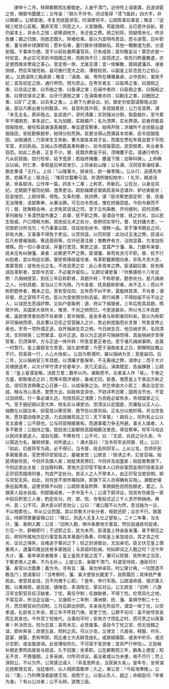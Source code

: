 <!-- { "loadSidebar": true } -->
　　庚申十二月，特拜都察院左都御史。入谢干清门，近侍传上语褒嘉，且道讲筵之劳，赐御书墨蹟三；又传谕：『朕久不作书，顷试笔得「鸢飞鱼跃」四大字，并以赐卿』。公顿首谢。寻复充经筵讲官。时滇孽将平，公疏陈善后事宜；略言：『逆贼三桂甘心反叛，蔑弃天常；同恶之人，义宜锄殛。苟能效顺，业已恩许自新。若仍留本土，非永久之规；欲移调他方，多迁徙之费。统之别将，则疑情未化，终涉危嫌；摄之归旗，则放恣既久，猝难检束。臣以为宜明布恩旨，悉与湔雪。应补职者，量与换补绿旗职衔；愿补伍者，量行拨补绿旗缺伍。其他一概散遣为民，分道安插，于事体为便。至于以前处置两藩官兵，已有成局；臣何敢妄议！第恐亦是一时权宜，未必实可资折冲固圉之用，而耗饷不已；臣窃虑之。倘先行酌量散遣，亦足使西南余孽闻之革心。至定南一旅，尤属无谓；宜一体解散，既销遣藩兵、减省饷禄，然后军储充裕，益可推行宽大之政，薄税轻敛，以副皇上轸念民力之初心矣』。又疏请除三叛虐政；略言：『滇南、闽、粤所在横罹暴虐，占夺民利，害政干纪；宜及初定之辰，通行申饬，预为禁止。在粤东者五：曰盐埠之害、曰渡税之害、曰总店之害、曰市舶之害、曰鱼课之害；在闽中者四：曰盐税之害、曰报船之害、曰冒扰驿夫之害、曰牙行渡税之害；在滇南者亦四：曰勳庄之害、曰圈田之害、曰矿厂之害、曰兵多之害』。上俱下九卿会议。初，御史刘安国请察隐占田亩，部议凡察出者分别甄录。州、县官利其升叙，多捏报累民；公力言其弊，谓『本无主名，原非隐占。妄造诡户，谬托清厘；实则强派分赔，取盈敲扑。至今累年不堪困苦，率多逃亡。名为加粮，实耗粮户；名为清弊，实长弊源。前者府榖县捏报隐地，接任知县谢溪英揭部，奉旨遣官察审，始得开除；洪塘所千总徐振业虚报隐田，安抚勘察题参，始得分别荒熟。臣更访得山西蒲县本贫瘠，前令捏报隐田，派赔通邑；乃至庠生王命新、曹大朋各卖其子女，而廪生贾松年竟自鬻于平阳军营、夫妇执役。又闻山东栖霞县素称僻小，前令捏报垦田，民受赔累，失业者多窃恐。如此二邑者，正复不少。督、抚既共欺妄于前，须掩覆于后。请通行申饬：凡从前捏报，但行检举，姑予宽原；若始终掩覆、壅遏下情；加等科罪』。上命确议以闻。时仁孝、孝昭皇后梓宫发引，上将亲赴山陵；公与满、汉同官率诸给事、御史奏请「无行」。上曰：『山陵事大，朕亲往，欲一展孝陵』。公从行，追感先帝恩，悲痛不止；赋诗云：『惟将廿载攀弓泪，并洒桥陵松柏中』！礼毕，赐游汤泉，命各赋诗。公作序一篇，四言十二章；上称赏，命勒石。公在台，以身总风纪，尤兢兢于振饬纪纲、澄肃吏治。疏劾福建总督姚启圣纵恣谲诈、妒功害能状；启圣惶恐，上疏待罪，得免。又条列督、抚四弊，谓『臣伏察吏部定例：督、抚毫无治理者，该部察审，从重治罪。可见功令责成，惟在拊循百姓。今则令悬而不行；督、抚聚精会神，止求免其诖误之罚。至于立何条教、开何便利、招何流移、革何敝俗？多漠然度外置之：此督、抚不职之弊。臣谓自今督、抚之优劣，当以民生愉戚、户口增耗为断。其抚绥无术之处分，依例切实举行。督、抚封疆大吏，一切皆职分所当为；今乃事事议叙，往往给衔尚书、增秩一品。至于簿书期会之间，非有大故，又事事不得免于吏议。以赏则滥，以罚则密：此功过无准之弊。臣请以后凡有督催捐助、察逃垦田等，仅许纪录注册；惟教养有方、治效显着，方准加衔增秩。而一切小事诖误，并量行宽贷。察吏之道，宜莫严于藩、臬。乃数年来督、抚未见有纠弹藩、臬者：此察吏不严之弊。臣谓藩、臬苟有贪污不职，督、抚不行纠劾者，宜以徇庇论罪。督抚有降级留任者、有革职戴罪图功者，非系大贪大恶，类蒙宽假；徒有处分之名，不改显荣之实：此心多侥幸之弊。臣请嗣后督、抚有降调及革职者，宜即令去官，不必辄许留任』。又疏论课吏事：『伏察康熙十八年定例：凡捐纳授官，到任三年后称职者，具题升转；不称职者，题参处分。是凡捐纳之人，分别具题，皆当以三年为限。乃今各督、抚具题称职者，尚不乏人；而以不称职题参者，概未之见。至有受任四、五年而不纠不举，莫能辨其贤、不肖者；谓非督、抚之容徇不可也。臣以为宜依限分别去留，即行闻奏；不得姑留不论不议之人，以误民生而滋奸弊。又如户部条例：道、府以下捐银者，三年后免其具题，照常升转。夫国家大体所关，惟贤、不肖之辨而已。今吏途甚杂，所以令三年具题者，盖欲使贤者劝而不肖者惧；若许捐银，是金多者与称职者同科矣。臣以为称职非可捐纳而得，且此曹以见任之官营输入之计，势必剥民脂而长贪冒：所急宜停止者也。岁贡一项所谓正途，自开捐纳生员之例。今日纳生员、他日纳岁贡，名则清流，实则铜臭；公然冒滥，自许正途。臣以为正途非可捐纳而得，其由捐纳岁贡得官者，仍须保举，方与正途一体升转：所急宜更正者也。至于诸凡捐纳事例，总属一时暂行。皇上厘叙官方至意，固久欲停罢；今愿于滇南收复之日，即赐明旨概止不行，则圣政一行，人心大快矣』。公自为祭酒时，屡以捐纳为言；至是益切。后二年，又以捐纳官三年具题，以清廉才能保举，不无夤缘之弊，请停止；而于大计另缮册送考，以大计举守清才优者率少，庶几无滥云。滇南既定，告庙肆赦；公疏言：『皇上睿谟圣略，决胜万里；数年以内，诸叛悉平。古者圣人作「易」，于泰之方盛，即致艰贞之训；而豫丰既济诸卦，垂戒尤切。臣愚，惟愿皇上于景运方新之会，倍切尧咨舜儆之心日甚一日，以成保泰之治。并乞申谕大小臣工：乘此治定功成，相与洗心涤虑，毘赞大业。如政体宜讲也，不妨详考旧章；国用当节也，不宜过加综核。行一事必谋久远，勿狃目前之浅图；为百姓必留有余，务培国家之元气。至于振纪纲以崇大体、核名实以课吏功、崇清议以定国是，厉廉耻以正人心、端教化以固治本、抑营竞以儆官邪、敦节俭以厚风俗、正名分以绝奸萌，并当世急务，愿存震动恪恭之意，力去因循苟且之习；天下幸甚』！疏将上，同列有止公以言太直者；公不顾也。公与同官相接甚和，而遇事辄力争无所避。事关入旗者，人多不敢言；公独持之强。尝劾浙江副都统高国相藐法害民，得旨察审。将军马哈达以民间多匿逃人，请自勾摄，不移有司；公不可，曰：『文武、兵民之分久矣，今以窝逃为名，展转倾害，何所底止』！满大臣曰：『当令将军会同督、抚』。公曰：『如此，仍是将军为政。必不得已，当令督、抚会同将军』。上从公言。京师奸民多窝贩善良，官吏预印空契给之，屡被发觉；公疏言：『掠诱之术，幻变百端。始犹诱胁穷民，今则并及旗人矣；始犹诱卖男妇，今则并及幼童矣；始犹贩售旗下，今则远卖出关矣：合加等科罪。至地方正印官不取本人口供存案而妄用印信者及非正印官而擅用印者，均宜严定处分。若买人之人不带本人，由正印官当堂验明，即与空契无异。如此，则穷民不至终罹陷阱，即旗下买人亦得确有实用』。满御史堪泰巡盐两淮，运使贪黩不纠劾；公疏除淮盐积弊、革商纲色目而劾御史，罢之。入旗家人投水自缢，刑部报闻者，一岁中及千人；公请下部详议，验其有伤痕及一家中前后积至三人者，酌定处分。府、部、院、寺笔帖式近三千人求开例捐纳，典州、县；公不可。满大臣以好言劝公；公曰：『诸公既不以为然，吾当独为一议，不以相累也』。卒从公议而罢。其以京察大计处分者，规欲还职；议亦不行。既罢议，侍郎项景襄留揖公曰：『微公，则选人无复入仕之望矣』。二十二年春，当太计，藩、臬例入觐；公言：『旧例入觐，俱许条奏地方事宜。然仅由通政司投递，引见一次，辞朝即行；于述职之实，犹为未尽。臣请皇上特谕各省藩、臬于朝见之后，即将所属地方应行事宜各具本章面行条奏，仰俟皇上亲加谘访。其才具之优劣、议论之得失，自难逃于奏对之下；较之封进银台，尤加亲切。臣又伏见皇上慎重用人，遇藩司推巡抚者多蒙驰召；与其临时赴阙，何如即试之入觐之时？况今年大计，藩、臬举卓异者极多；皇上鉴其才能之高下，兼可以知督、抚所举之当否，于察吏用人之典，不为无补』。上是公言，亲御干清门，科道官侍班，通政司引藩、臬官以次面奏；着为令。寻有旨：藩、臬勿举卓异。时公掌计典，一切馈遗不敢及门；尝语客曰：『当考察时，藩、臬大使皆长跪堂下，自陈履历；其体统严重若此。使受其金钱，岂不内愧于心耶』？是年，举行军政。公疏请命提、镇次第入觐，以重阃奇。是后提、镇悚息，多请陛见，蒙召对云。公又疏言：『旧例：八旗汉军文职官员任汉缺者，丁忧，离任守制；任旗缺者，不得丁忧。伦常风化之地，不容互异，所当定议画一。又康熙十二年例：满洲督、抚、藩、臬俱守制二十七月，而京朝官尚仍旧制，三月后即出供职。夫亲丧在所自尽，谓宜一体丁忧，以崇孝道。礼臣有三年丧，君三年不呼其门律。官吏丁忧，公罪不句问：盖不欲夺其丧而忘其哀也。今外官丁忧候代，治事如平时；安有方寸愦乱之时，而可责之以政事者！听决而当，则为忘哀；哀苟未忘，必至废事。请自今丁忧之官，但无钱粮之误，即听奔丧；庶使忘哀、罔利之风，可以少变。又律文：凡居丧，释服、作乐、筵宴、嫁娶，悉有明禁。而比者士大夫鲜克由礼，或衰絰婚娶、或丧中听乐、或迟讣恋职、或吉服游谒。此皆薄俗伤化，不可容于圣世者；宜并严行申饬』。又劾候补御史萧鸣凤居丧与妓滥，久不回旗；坐革职。公在都察院三年，数条上便宜；知无不言，不畏强御。上多采纳，付所司详议。虽议者或以为未便，格不尽行；然上深知公，不以为忤。公常感泣语人：『非圣恩矜全，当获戾久矣』。是年冬，坐举湖北按察使去官。当廷推时，众人相顾莫敢举；久之，某公言：『今姑准俸推』。公曰：『善』；乃列俸深者副使王垓、胡悉宁上。以皆山东人，疑之；命阁臣问『举者为谁』？有以公对者；公不与辨，遂镌三级。
